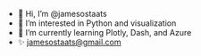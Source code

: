- 👋 Hi, I’m @jamesostaats
- 👀 I’m interested in Python and visualization 
- 🌱 I’m currently learning Plotly, Dash, and Azure
- ✨ jamesostaats@gmail.com



<!---
jamesostaats/jamesostaats is a ✨ special ✨ repository because its `README.md` (this file) appears on your GitHub profile.
You can click the Preview link to take a look at your changes.
--->
